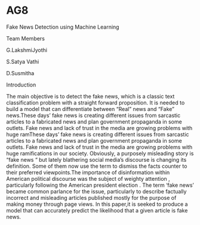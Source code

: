 # AG8
Fake News Detection using Machine Learning

Team Members

G.LakshmiJyothi

S.Satya Vathi

D.Susmitha

Introduction

The main objective is to detect the fake news, which is a classic text classification problem with a straight forward proposition. It is needed to build a model that can differentiate between “Real” news and “Fake” news.These days’ fake news is creating different issues from sarcastic articles to a fabricated news and plan government propaganda in some outlets. Fake news and lack of trust in the media are growing problems with huge ramThese days’ fake news is creating different issues from sarcastic articles to a fabricated news and plan government propaganda in some outlets. Fake news and lack of trust in the media are growing problems with huge ramifications in our society. Obviously, a purposely misleading story is “fake news “  but lately blathering social media’s discourse is changing its definition. Some of them now use the term to dismiss the facts counter to their preferred viewpoints.The importance of disinformation within American political discourse was the subject of weighty attention , particularly following the American president election . The term ‘fake news’ became common parlance for the issue, particularly to describe factually incorrect and misleading articles published mostly for the purpose of making money through page views. In this paper,it is  seeked to produce a model that can accurately predict the likelihood that a given article is fake news.
